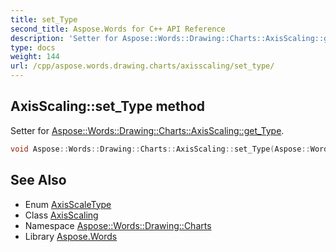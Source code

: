 ```yaml
---
title: set_Type
second_title: Aspose.Words for C++ API Reference
description: 'Setter for Aspose::Words::Drawing::Charts::AxisScaling::get_Type.'
type: docs
weight: 144
url: /cpp/aspose.words.drawing.charts/axisscaling/set_type/
---
```

## AxisScaling::set_Type method


Setter for [Aspose::Words::Drawing::Charts::AxisScaling::get_Type](../get_type/).

```cpp
void Aspose::Words::Drawing::Charts::AxisScaling::set_Type(Aspose::Words::Drawing::Charts::AxisScaleType value)
```

## See Also

* Enum [AxisScaleType](../../axisscaletype/)
* Class [AxisScaling](../)
* Namespace [Aspose::Words::Drawing::Charts](../../)
* Library [Aspose.Words](../../../)
